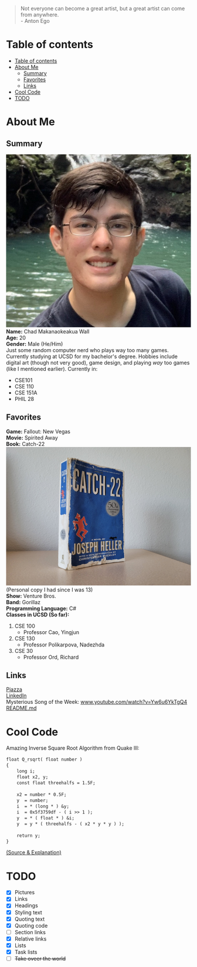>  Not everyone can become a great artist, but a great artist can come from anywhere.  
\- Anton Ego

# Table of contents
- [Table of contents](#table-of-contents)
- [About Me](#about-me)
  - [Summary](#summary)
  - [Favorites](#favorites)
  - [Links](#links)
- [Cool Code](#cool-code)
- [TODO](#todo)
# About Me  
## Summary  
![My Headshot](/pictures/headshot.png)  
**Name:** Chad Makanaokeakua Wall  
**Age:** 20  
**Gender:** Male (He/Him)  
Just some random computer nerd who plays way too many games. Currently studying at UCSD for my bachelor's degree. Hobbies include digital art (though not very good), game design, and playing *way* too games (like I mentioned earlier). Currently in:  
* CSE101
* CSE 110
* CSE 151A
* PHIL 28  

## Favorites  
**Game:** Fallout: New Vegas  
**Movie:** Spirited Away  
**Book:** Catch-22  
![Personal Copy](/pictures/fav_book.jpg)  
(Personal copy I had since I was 13)  
**Show:** Venture Bros.  
**Band:** Gorillaz  
**Programming Language:** C#  
**Classes in UCSD (So far):**  
1. CSE 100
   - Professor Cao, Yingjun
2. CSE 130
   - Professor Polikarpova, Nadezhda
3. CSE 30
   - Professor Ord, Richard  

## Links  
[Piazza](https://piazza.com/careers/dashboard#/my_profile/jml95fggn794yz)  
[LinkedIn](https://www.linkedin.com/in/chad-wall-072131194/)  
Mysterious Song of the Week: www.youtube.com/watch?v=Yw6u6YkTgQ4  
[README.md](/README.md)  
# Cool Code  
Amazing Inverse Square Root Algorithm from Quake III:  
```
float Q_rsqrt( float number )
{
    long i;
    float x2, y;
    const float threehalfs = 1.5F;

    x2 = number * 0.5F;
    y  = number;
    i  = * (long * ) &y;
    i  = 0x5f3759df - ( i >> 1 );
    y  = * ( float * ) &i;
    y  = y * ( threehalfs - ( x2 * y * y ) );

    return y;
}
```  
[(Source & Explanation)](https://www.youtube.com/watch?v=p8u_k2LIZyo)  

# TODO
- [x] Pictures
- [x] Links
- [x] Headings
- [x] Styling text
- [x] Quoting text
- [x] Quoting code
- [ ] Section links
- [x] Relative links
- [x] Lists
- [x] Task lists
- [ ] ~~Take oveer the world~~